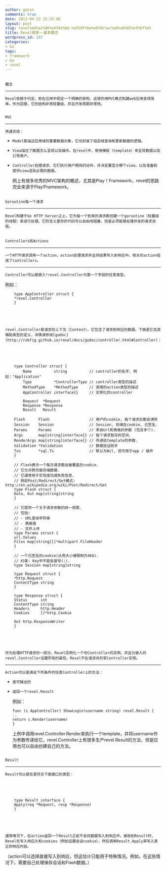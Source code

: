 ```yaml
---
author: gavin
comments: true
date: 2013-04-23 15:35:00
layout: post
slug: revel%e6%a1%86%e6%9e%b6-%e5%9f%ba%e6%9c%ac%e6%a6%82%e5%bf%b5
title: Revel框架——基本概念
wordpress_id: 167
categories:
- Go
tags:
- framework
- Go
- revel
---
```


## 
	概念





* * *





	Revel依赖于约定，即在应用中规定一个明确的架构，这使你用MVC模式构建web应用变得简单。作为回报，它的结构非常轻量级，并且开发周期非常快。





## 
	MVC





* * *





	快速总结：






	
  * 
		Model是描述应用域的重要数据对象，它也封装了指定域查询和更新数据的逻辑。
	

	
  * 
		View描述了数据怎么呈现以及操作。在revel中，使用模板（template）来呈现数据以及引导用户。
	

	
  * 
		Controller处理请求。它们执行用户期待的动作，并决定要显示哪个view，以及准备和提供view渲染必需的数据。
	





	网上有很多优秀的MVC架构的概述，尤其是Play！Framework，revel的思路完全来源于Play!Framework。





## 
	Goroutine每一个请求





* * *





	Revel构建于Go HTTP Server之上，它为每一个到来的请求都创建一个goroutine（轻量级的线程）来进行处理。它的含义是你的代码可以自由地阻塞，但是必须能够处理并发的请求进程。





## 
	Controllers和Actions





* * *





	一个HTTP请求调用一个action，action处理请求并且将结果写入到响应中。相关的action组成了controllers。





* * *





	Controller可以是嵌入*revel.Controller为第一个字段的任意类型。
例如：




    
        type AppController struct {
    	*revel.Controller
        }





	revel.Controller是请求的上下文（Context）。它包含了请求和响应的数据。下面是它及其辅助类型的定义，详情请参阅[godoc](http://robfig.github.io/revel/docs/godoc/controller.html#Controller)：




    
        type Controller struct {
            Name          string          // controller的名字, 例如："Application"
            Type          *ControllerType // controller类型的描述
            MethodType    *MethodType     // 调用的action类型的描述
            AppController interface{}     // 实例化的controller
    
            Request  *Request
            Response *Response
            Result   Result
    
    	Flash      Flash                  // 用户的cookie, 每个请求后都会清除
    	Session    Session                // Session, 存储在cookie, 已签名.
    	Params     Params                 // 来自Url和表格的参数 (包含多个).
    	Args       map[string]interface{} // 每个请求暂存的空间.
    	RenderArgs map[string]interface{} // 传递给template的参数.
    	Validation *Validation            // 数据验证助手
    	Txn        *sql.Tx                // 默认为Nil, 但可用于app / 插件
        }
    
        // Flash表示一个每次请求都会被覆盖的cookie.
        // 它允许跨页面存储数据.
        // 它通常用于实现成功或失败信息.
        // 例如Post/Redirect/Get模式: http://en.wikipedia.org/wiki/Post/Redirect/Get
        type Flash struct {
    	Data, Out map[string]string
        }
    
        // 它提供一个关于请求参数的统一视图.
        // 包括:
        // - URL查询字符串
        // - 表格值
        // - 文件上传
        type Params struct {
    	url.Values
    	Files map[string][]*multipart.FileHeader
        }
    
        // 一个已签名的cookie(从而大小被限制为4kb).
        // 约束: Key中不能有冒号(:).
        type Session map[string]string
    
        type Request struct {
    	*http.Request
    	ContentType string
        }
    
        type Response struct {
    	Status      int
    	ContentType string
    	Headers     http.Header
    	Cookies     []*http.Cookie
    
    	Out http.ResponseWriter
        }





	作为处理HTTP请求的一部分，Revel实例化一个你Controller的实例，并且为嵌入的revel.Controller设置所有的属性。Revel不在请求间共享Controller实例。





* * *





	Action可以是满足下列条件的任意Controller上的方法：






	
  * 
		是可输出的
	

	
  * 
		返回一个revel.Result
	





	例如：




    
        func (c AppController) ShowLogin(username string) revel.Result {
    	..
    	return c.Render(username)
        }





	上例中调用revel.Controller.Render来执行一个template，并将username作为参数传递给它。revel.Controller上有很多生产revel.Result的方法，但是应用也可以自由创建自己的方法。





## 
	Result





* * *





	Result可以是任意符合下面接口的类型：




    
        type Result interface {
    	Apply(req *Request, resp *Response)
        }





	通常情况下，在action返回一个Result之前不会将数据写入到响应中。接收到Result时，Revel先写入响应头和cookies（例如设置会话cookie），然后调用Result.Apply来写入真正的响应内容。
（action可以选择直接写入到响应，但这估计只能用于特殊情况。例如，在这些情况下，需要自己处理保存会话和Flash数据。）




